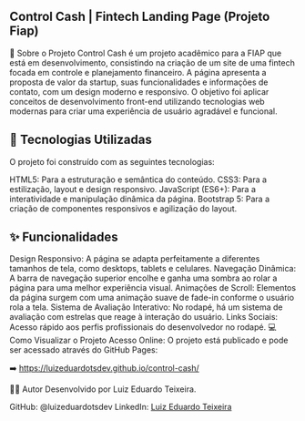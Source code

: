 ## Control Cash | Fintech Landing Page (Projeto Fiap)
📄 Sobre o Projeto
Control Cash é um projeto acadêmico para a FIAP que está em desenvolvimento, consistindo na criação de um site de uma fintech focada em controle e planejamento financeiro. A página apresenta a proposta de valor da startup, suas funcionalidades e informações de contato, com um design moderno e responsivo.
O objetivo foi aplicar conceitos de desenvolvimento front-end utilizando tecnologias web modernas para criar uma experiência de usuário agradável e funcional.

## 🚀 Tecnologias Utilizadas
O projeto foi construído com as seguintes tecnologias:

HTML5: Para a estruturação e semântica do conteúdo.
CSS3: Para a estilização, layout e design responsivo.
JavaScript (ES6+): Para a interatividade e manipulação dinâmica da página.
Bootstrap 5: Para a criação de componentes responsivos e agilização do layout.

## ✨ Funcionalidades
Design Responsivo: A página se adapta perfeitamente a diferentes tamanhos de tela, como desktops, tablets e celulares.
Navegação Dinâmica: A barra de navegação superior encolhe e ganha uma sombra ao rolar a página para uma melhor experiência visual.
Animações de Scroll: Elementos da página surgem com uma animação suave de fade-in conforme o usuário rola a tela.
Sistema de Avaliação Interativo: No rodapé, há um sistema de avaliação com estrelas que reage à interação do usuário.
Links Sociais: Acesso rápido aos perfis profissionais do desenvolvedor no rodapé.
💻 Como Visualizar o Projeto
Acesso Online:
O projeto está publicado e pode ser acessado através do GitHub Pages:

➡️ https://luizeduardotsdev.github.io/control-cash/

👨‍💻 Autor
Desenvolvido por Luiz Eduardo Teixeira.

GitHub: @luizeduardotsdev
LinkedIn: [Luiz Eduardo Teixeira](https://www.linkedin.com/in/luiz-eduardo-teixeiradev/)
